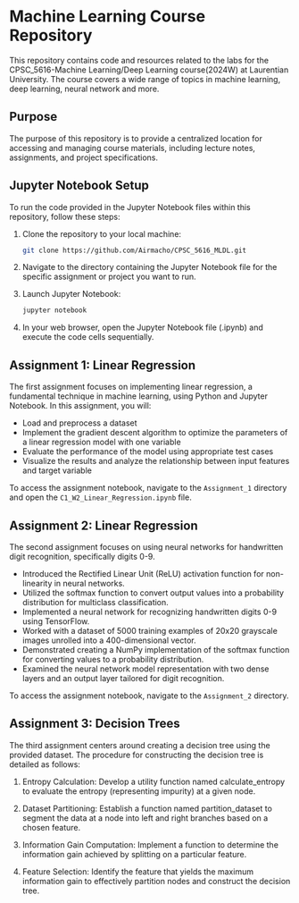 # Machine Learning Course Repository

This repository contains code and resources related to the labs for the CPSC_5616-Machine Learning/Deep Learning course(2024W) at Laurentian University. The course covers a wide range of topics in machine learning, deep learning, neural network and more.

## Purpose

The purpose of this repository is to provide a centralized location for accessing and managing course materials, including lecture notes, assignments, and project specifications.

## Jupyter Notebook Setup

To run the code provided in the Jupyter Notebook files within this repository, follow these steps:

1. Clone the repository to your local machine:

    ```bash
    git clone https://github.com/Airmacho/CPSC_5616_MLDL.git
    ```

2. Navigate to the directory containing the Jupyter Notebook file for the specific assignment or project you want to run.

3. Launch Jupyter Notebook:

    ```bash
    jupyter notebook
    ```

4. In your web browser, open the Jupyter Notebook file (.ipynb) and execute the code cells sequentially.

## Assignment 1: Linear Regression

The first assignment focuses on implementing linear regression, a fundamental technique in machine learning, using Python and Jupyter Notebook. In this assignment, you will:

- Load and preprocess a dataset
- Implement the gradient descent algorithm to optimize the parameters of a linear regression model with one variable
- Evaluate the performance of the model using appropriate test cases
- Visualize the results and analyze the relationship between input features and target variable

To access the assignment notebook, navigate to the `Assignment_1` directory and open the `C1_W2_Linear_Regression.ipynb` file.

## Assignment 2: Linear Regression

The second assignment focuses on using neural networks for handwritten digit recognition, specifically digits 0-9.

- Introduced the Rectified Linear Unit (ReLU) activation function for non-linearity in neural networks.
- Utilized the softmax function to convert output values into a probability distribution for multiclass classification.
- Implemented a neural network for recognizing handwritten digits 0-9 using TensorFlow.
- Worked with a dataset of 5000 training examples of 20x20 grayscale images unrolled into a 400-dimensional vector.
- Demonstrated creating a NumPy implementation of the softmax function for converting values to a probability distribution.
- Examined the neural network model representation with two dense layers and an output layer tailored for digit recognition.

To access the assignment notebook, navigate to the `Assignment_2` directory.

## Assignment 3: Decision Trees

The third assignment centers around creating a decision tree using the provided dataset. The procedure for constructing the decision tree is detailed as follows:

1. Entropy Calculation:
Develop a utility function named calculate_entropy to evaluate the entropy (representing impurity) at a given node.

2. Dataset Partitioning:
Establish a function named partition_dataset to segment the data at a node into left and right branches based on a chosen feature.

3. Information Gain Computation:
Implement a function to determine the information gain achieved by splitting on a particular feature.

4. Feature Selection:
Identify the feature that yields the maximum information gain to effectively partition nodes and construct the decision tree.